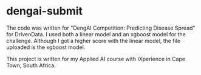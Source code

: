 # dengai-submit

The code was written for "DengAI Competition: Predicting Disease Spread" for DrivenData. I used both a linear model and an xgboost model for the challenge. Although I got a higher score with the linear model, the file uploaded is the xgboost model. 

This project is written for my Applied AI course with IXperience in Cape Town, South Africa.
